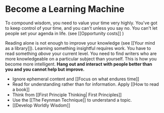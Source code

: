 # Become a Learning Machine

To compound wisdom, you need to value your time very highly. You've got to keep control of your time, and you can't unless you say no. You can't let people set your agenda in life. (see [[Opportunity costs]] )

Reading alone is not enough to improve your knowledge (see [[Your mind as a library]]). Learning something insightful requires work. You have to read something *above* your current level. You need to find writers who are more knowledgeable on a particular subject than yourself. This is how you become more intelligent. **Hang out and interact with people better than you and you cannot help but improve.**


- Ignore ephemeral content and [[Focus on what endures time]]
- Read for understanding rather than for information. Apply [[How to read a book]]
- Think from [[First Principle Thinking| First Principles]]
- Use the [[The Feynman Technique]] to understand a topic.
- [[Develop Worldly Wisdom]]


